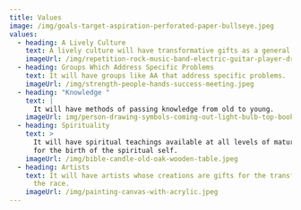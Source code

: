```yaml
---
title: Values
image: /img/goals-target-aspiration-perforated-paper-bullseye.jpeg
values:
  - heading: A Lively Culture
    text: A lively culture will have transformative gifts as a general feature!
    imageUrl: /img/repetition-rock-music-band-electric-guitar-player-drummer.jpeg
  - heading: Groups Which Address Specific Problems
    text: It will have groups like AA that address specific problems.
    imageUrl: /img/strength-people-hands-success-meeting.jpeg
  - heading: "Knowledge "
    text: |
      It will have methods of passing knowledge from old to young.
    imageUrl: img/person-drawing-symbols-coming-out-light-bulb-top-book.jpeg
  - heading: Spirituality
    text: >
      It will have spiritual teachings available at all levels of maturation and
      for the birth of the spiritual self.
    imageUrl: /img/bible-candle-old-oak-wooden-table.jpeg
  - heading: Artists
    text: It will have artists whose creations are gifts for the transformation of
      the race.
    imageUrl: /img/painting-canvas-with-acrylic.jpeg
---
```

